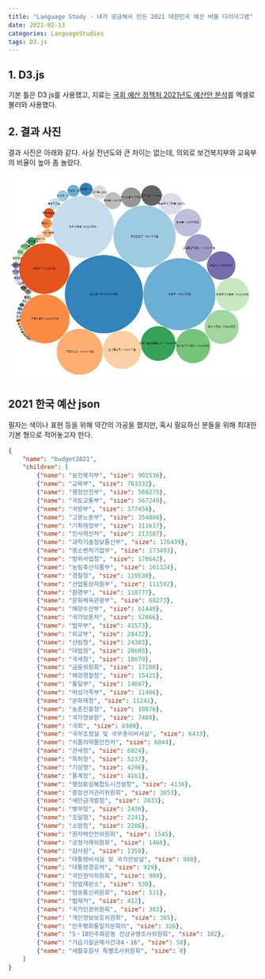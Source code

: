 ```yaml
---
title: "Language Study - 내가 궁금해서 만든 2021 대한민국 예산 버블 다이어그램"
date: 2021-02-13
categories: LanguageStudies
tags: D3.js
---
```



## 1. D3.js

기본 틀은 D3 js를 사용했고, 지료는 [국회 예산 정책처 2021년도 예산안 분석](https://www.nabo.go.kr/Sub/01Report/01_02_Board.jsp?funcSUB=view&bid=19&arg_cid1=0&arg_cid2=0&arg_class_id=0&currentPage=0&pageSize=10&currentPageSUB=0&pageSizeSUB=10&key_typeSUB=&keySUB=&search_start_dateSUB=&search_end_dateSUB=&department=0&department_sub=0&etc_cate1=A&etc_cate2=&sortBy=reg_date&ascOrDesc=desc&search_key1=&etc_1=0&etc_2=1&tag_key=%EC%98%88%EC%82%B0%EB%B6%84%EC%84%9D&arg_id=7370&item_id=7370&etc_1=1&etc_2=1&name2=1)를 엑셀로 불러와 사용했다.


## 2. 결과 사진

결과 사진은 아래와 같다. 사실 전년도와 큰 차이는 없는데, 의외로 보건복지부와 교육부의 비율이 높아 좀 놀랐다.

![](https://github.com/ArkimCity/ArkimCity.github.io/blob/main/assets/images/budget2021_d3.jpg?raw=true)

## 2021 한국 예산 json

필자는 색이나 표현 등을 위해 약간의 가공을 했지만, 혹시 필요하신 분들을 위해 최대한 기본 형으로 적어놓고자 한다.

```json
{
    "name": "budget2021",
    "children": [
        {"name": "보건복지부", "size": 901536},
        {"name": "교육부", "size": 763332},
        {"name": "행정안전부", "size": 568275},
        {"name": "국토교통부", "size": 567249},
        {"name": "국방부", "size": 377458},
        {"name": "고용노동부", "size": 354808},
        {"name": "기획재정부", "size": 311637},
        {"name": "인사혁신처", "size": 213587},
        {"name": "과학기술정보통신부", "size": 176439},
        {"name": "중소벤처기업부", "size": 173493},
        {"name": "방위사업청", "size": 170642},
        {"name": "농림축산식품부", "size": 161324},
        {"name": "경찰청", "size": 119530},
        {"name": "산업통상자원부", "size": 111592},
        {"name": "환경부", "size": 110777},
        {"name": "문화체육관광부", "size": 68273},
        {"name": "해양수산부", "size": 61440},
        {"name": "국가보훈처", "size": 57866},
        {"name": "법무부", "size": 41573},
        {"name": "외교부", "size": 28432},
        {"name": "산림청", "size": 24303},
        {"name": "대법원", "size": 20605},
        {"name": "국세청", "size": 18679},
        {"name": "금융위원회", "size": 17200},
        {"name": "해양경찰청", "size": 15425},
        {"name": "통일부", "size": 14607},
        {"name": "여성가족부", "size": 11466},
        {"name": "문화재청", "size": 11241},
        {"name": "농촌진흥청", "size": 10876},
        {"name": "국가정보원", "size": 7460},
        {"name": "국회", "size": 6989},
        {"name": "국무조정실 및 국무총리비서실", "size": 6433},
        {"name": "식품의약품안전처", "size": 6044},
        {"name": "관세청", "size": 6024},
        {"name": "특허청", "size": 5237},
        {"name": "기상청", "size": 4296},
        {"name": "통계청", "size": 4161},
        {"name": "행정중심복합도시건설청", "size": 4136},
        {"name": "중앙선거관리위원회", "size": 3853},
        {"name": "새만금개발청", "size": 2833},
        {"name": "병무청", "size": 2436},
        {"name": "조달청", "size": 2241},
        {"name": "소방청", "size": 2206},
        {"name": "원자력안전위원회", "size": 1545},
        {"name": "공정거래위원회", "size": 1466},
        {"name": "감사원", "size": 1358},
        {"name": "대통령비서실 및 국가안보실", "size": 980},
        {"name": "대통령경호처", "size": 929},
        {"name": "국민권익위원회", "size": 909},
        {"name": "헌법재판소", "size": 530},
        {"name": "방송통신위원회", "size": 521},
        {"name": "법제처", "size": 412},
        {"name": "국가인권위원회", "size": 383},
        {"name": "개인정보보호위원회", "size": 365},
        {"name": "민주평화통일자문회의", "size": 326},
        {"name": "5・18민주화운동 진상규명조사위원회", "size": 102},
        {"name": "가습기살균제사건과4・16", "size": 58},
        {"name": "세월호참사 특별조사위원회", "size": 0}
    ]
}
```